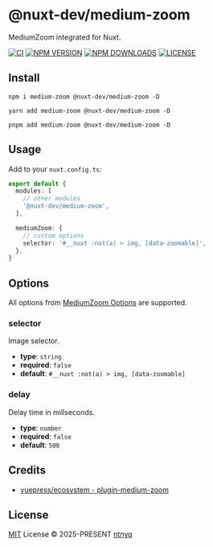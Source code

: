 # @nuxt-dev/medium-zoom

MediumZoom integrated for Nuxt.

[![CI](https://github.com/ntnyq/nuxt-module-medium-zoom/workflows/CI/badge.svg)](https://github.com/ntnyq/nuxt-module-medium-zoom/actions)
[![NPM VERSION](https://img.shields.io/npm/v/@nuxt-dev/medium-zoom/latest.svg)](https://www.npmjs.com/package/@nuxt-dev/medium-zoom/v/latest)
[![NPM DOWNLOADS](https://img.shields.io/npm/dy/@nuxt-dev/medium-zoom)](https://www.npmjs.com/package/@nuxt-dev/medium-zoom)
[![LICENSE](https://img.shields.io/github/license/ntnyq/nuxt-module-medium-zoom.svg)](https://github.com/ntnyq/nuxt-module-medium-zoom/blob/main/LICENSE)

## Install

```shell
npm i medium-zoom @nuxt-dev/medium-zoom -D
```

```shell
yarn add medium-zoom @nuxt-dev/medium-zoom -D
```

```shell
pnpm add medium-zoom @nuxt-dev/medium-zoom -D
```

## Usage

Add to your `nuxt.config.ts`:

```ts
export default {
  modules: [
    // other modules
    '@nuxt-dev/medium-zoom',
  ],

  mediumZoom: {
    // custom options
    selector: '#__nuxt :not(a) > img, [data-zoomable]',
  },
}
```

## Options

All options from [MediumZoom Options](https://github.com/francoischalifour/medium-zoom#options) are supported.

### selector

Image selector.

- **type**: `string`
- **required**: `false`
- **default**: `#__nuxt :not(a) > img, [data-zoomable]`

### delay

Delay time in millseconds.

- **type**: `number`
- **required**: `false`
- **default**: `500`

## Credits

- [vuepress/ecosystem - plugin-medium-zoom](https://github.com/vuepress/ecosystem/tree/main/plugins/features/plugin-medium-zoom)

## License

[MIT](./LICENSE) License © 2025-PRESENT [ntnyq](https://github.com/ntnyq)
